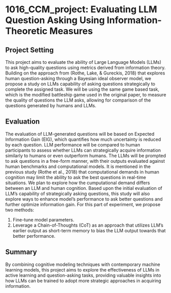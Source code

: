 # 1016_CCM_project: Evaluating LLM Question Asking Using Information-Theoretic Measures

## Project Setting
This project aims to evaluate the ability of Large Language Models (LLMs) to ask high-quality questions using metrics derived from information theory. Building on the approach from (Rothe, Lake, & Gureckis, 2018) that explores human question-asking through a Bayesian ideal observer model, we propose a study on LLMs capability of asking questions strategically to complete the assigned task. We will be using the same game based task, which is the modified battleship game used in the original paper, to measure the quality of questions the LLM asks, allowing for comparison of the questions generated by humans and LLMs.

## Evaluation
The evaluation of LLM-generated questions will be based on Expected Information Gain (EIG), which quantifies how much uncertainty is reduced by each question. LLM performance will be compared to human participants to assess whether LLMs can strategically acquire information similarly to humans or even outperform humans. The LLMs will be prompted to ask questions in a free-form manner, with their outputs evaluated against human benchmarks and computational models. It is mentioned in the previous study (Rothe et al., 2018) that computational demands in human cognition may limit the ability to ask the best questions in real-time situations. We plan to explore how the cumputational demand differs between an LLM and human cognition.
Based upon the initial evaluation of LLM’s capability of strategically asking questions, this study will also explore ways to enhance model’s performance to ask better questions and further optimize information gain. For this part of experiment, we propose two methods:
1. Fine-tune model parameters.
2. Leverage a Chain-of-Thoughts (CoT) as an approach that utilizes LLM’s earlier output as short-term memory to bias the LLM output towards that better performance.

## Summary
By combining cognitive modeling techniques with contemporary machine learning models, this project aims to explore the effectiveness of LLMs in active learning and question-asking tasks, providing valuable insights into how LLMs can be trained to adopt more strategic approaches in acquiring information.
